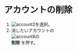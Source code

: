 # アカウントの削除

1. ![account2](https://dl.thedesk.top/media/account2.PNG)を選択。
1. 消したいアカウントの  
![account8](https://dl.thedesk.top/media/account8.PNG)の  
__削除__ を押す。
